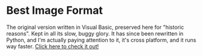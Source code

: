 # Best Image Format
The original version written in Visual Basic, preserved here for "historic reasons". Kept in all its slow, buggy glory. It has since been rewritten in Python, and I'm actually paying attention to it, it's cross platform, and it runs way faster. [Click here to check it out!](https://github.com/Prezzodaman/bifpy)
